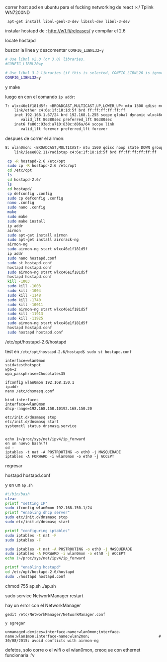 correr host apd en ubuntu
para el fucking networking de react >:/
Tplink WN7200ND
```
 apt-get install libnl-genl-3-dev libssl-dev libnl-3-dev
 ```
 instalar hostapd de :
http://w1.fi/releases/
y compilar el 2.6

 locate hostapd


buscar la linea y descomentar `CONFIG_LIBNL32=y`
```bash
# Use libnl v2.0 (or 3.0) libraries.
#CONFIG_LIBNL20=y

# Use libnl 3.2 libraries (if this is selected, CONFIG_LIBNL20 is ignored)
CONFIG_LIBNL32=y
```
y make



luego en con el comando `ip addr`:
```bash
7: wlxc46e1f181d5f: <BROADCAST,MULTICAST,UP,LOWER_UP> mtu 1500 qdisc mq state UP group default qlen 1000
    link/ether c4:6e:1f:18:1d:5f brd ff:ff:ff:ff:ff:ff
    inet 192.168.1.67/24 brd 192.168.1.255 scope global dynamic wlxc46e1f181d5f
       valid_lft 86380sec preferred_lft 86380sec
    inet6 fe80::93ed:a710:838c:d86a/64 scope link 
       valid_lft forever preferred_lft forever
```

despues de correr el airmon:
```bash
8: wlan0mon: <BROADCAST,MULTICAST> mtu 1500 qdisc noop state DOWN group default qlen 1000
    link/ieee802.11/radiotap c4:6e:1f:18:1d:5f brd ff:ff:ff:ff:ff:ff
```

```bash
 cp -R hostapd-2.6 /etc/opt
 sudo cp -R hostapd-2.6 /etc/opt
 cd /etc/opt
 ls
 cd hostapd-2.6/
 ls
 cd hostapd/
 cp defconfig .config
 sudo cp defconfig .config
 nano .config
 sudo nano .config
 make
 sudo make
 sudo make install
 ip addr
 airmon
 sudo apt-get install airmon
 sudo apt-get install aircrack-ng
 airmon-ng
 sudo airmon-ng start wlxc46e1f181d5f
 ip addr
 sudo nano hostapd.conf
 sudo st hostapd.conf
 hostapd hostapd.conf
 sudo airmon-ng start wlxc46e1f181d5f
 hostapd hostapd.conf
 kill -1003
 sudo kill -1003
 sudo kill -1004
 sudo kill -1148
 sudo kill -1740
 sudo kill -10011
 sudo airmon-ng start wlxc46e1f181d5f
 sudo kill -11913
 sudo kill -11925
 sudo airmon-ng start wlxc46e1f181d5f
 hostapd hostapd.conf
 sudo hostapd hostapd.conf
 ```


/etc/opt/hostapd-2.6/hostapd

test en `/etc/opt/hostapd-2.6/hostapd$ sudo st hostapd.conf `
```
interface=wlan0mon
ssid=testhotspot
wpa=2
wpa_passphrase=Chocolates35
```

```
ifconfig wlan0mon 192.168.150.1
ipaddr
nano /etc/dnsmasq.conf

bind-interfaces
interface=wlan0mon
dhcp-range=192.168.150.10192.168.150.20

etc/init.d/dnsmasq stop
etc/init.d/dnsmasq start
systemctl status dnsmasq.service


echo 1>/proc/sys/net/ipv4/ip_forward
en un nuevo bash(?)
cd -
iptables -t nat -A POSTROUTING -o eth0 -j MASQUERADE
iptables -A FORWARD -i wlan0mon -o eth0 -j ACCEPT
```
regresar


hostapd hostapd.conf

y en un `ap.sh`
```bash
#!/bin/bash
clear 
printf "setting IP"
sudo ifconfig wlan0mon 192.168.150.1/24
printf "enabling dhcp server"
sudo etc/init.d/dnsmasq stop
sudo etc/init.d/dnsmasq start

printf "configuring iptables"
sudo iptables -t nat -F
sudo iptables -F

sudo iptables -t nat -A POSTROUTING -o eth0 -j MASQUERADE
sudo iptables -A FORWARD -i wlan0mon -o eth0 -j ACCEPT
echo 1>/proc/sys/net/ipv4/ip_forward

printf "enabling hostapd"
cd /etc/opt/hostapd-2.6/hostapd
sudo ./hostapd hostapd.conf
```

chmod 755 ap.sh
./ap.sh

sudo service NetworkManager restart


hay un error con el NetworkManager
```
gedit /etc/NetworkManager/NetworkManager.conf

y agregar

unmanaged-devices=interface-name:wlan0mon;interface-name:wlan1mon;interface-name:wlan2mon;                               # 30/08/2015: avoid conflicts with airmon-ng
```
defetos, solo corre o el wifi o el wlan0mon, creoq ue con ethernet funcionaria :'v
